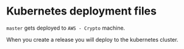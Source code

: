 # Kubernetes deployment files

`master` gets deployed to `AWS - Crypto` machine.

When you create a release you will deploy to the kubernetes cluster.

